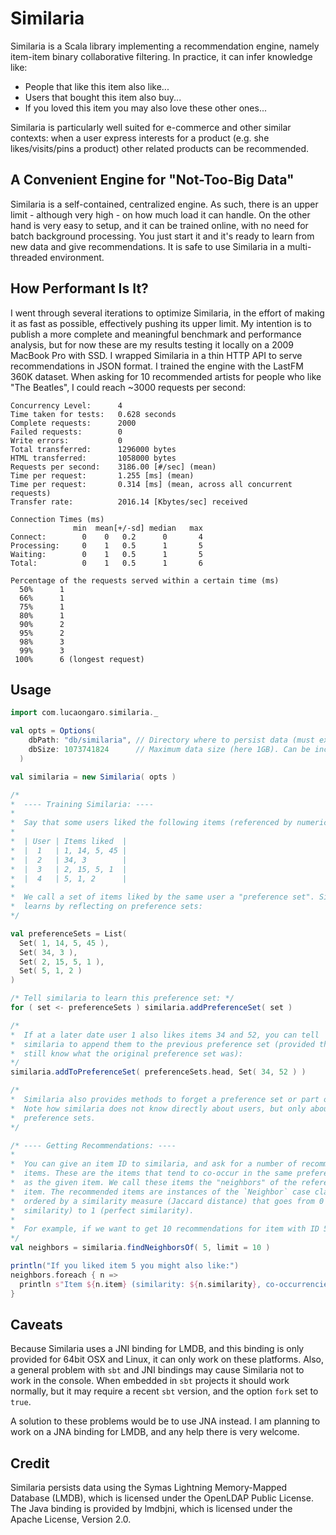 # Similaria

Similaria is a Scala library implementing a recommendation engine, namely
item-item binary collaborative filtering. In practice, it can infer knowledge
like:

  - People that like this item also like...
  - Users that bought this item also buy...
  - If you loved this item you may also love these other ones...

Similaria is particularly well suited for e-commerce and other similar
contexts: when a user express interests for a product (e.g. she
likes/visits/pins a product) other related products can be recommended.


## A Convenient Engine for "Not-Too-Big Data"

Similaria is a self-contained, centralized engine. As such, there is an upper
limit - although very high - on how much load it can handle. On the other hand
is very easy to setup, and it can be trained online, with no need for batch
background processing. You just start it and it's ready to learn from new data
and give recommendations. It is safe to use Similaria in a multi-threaded
environment.


## How Performant Is It?

I went through several iterations to optimize Similaria, in the effort of making
it as fast as possible, effectively pushing its upper limit. My intention is to
publish a more complete and meaningful benchmark and performance analysis, but
for now these are my results testing it locally on a 2009 MacBook Pro with SSD.
I wrapped Similaria in a thin HTTP API to serve recommendations in JSON format.
I trained the engine with the LastFM 360K dataset. When asking for 10
recommended artists for people who like "The Beatles", I could reach ~3000
requests per second:

    Concurrency Level:      4
    Time taken for tests:   0.628 seconds
    Complete requests:      2000
    Failed requests:        0
    Write errors:           0
    Total transferred:      1296000 bytes
    HTML transferred:       1058000 bytes
    Requests per second:    3186.00 [#/sec] (mean)
    Time per request:       1.255 [ms] (mean)
    Time per request:       0.314 [ms] (mean, across all concurrent requests)
    Transfer rate:          2016.14 [Kbytes/sec] received

    Connection Times (ms)
                  min  mean[+/-sd] median   max
    Connect:        0    0   0.2      0       4
    Processing:     0    1   0.5      1       5
    Waiting:        0    1   0.5      1       5
    Total:          0    1   0.5      1       6

    Percentage of the requests served within a certain time (ms)
      50%      1
      66%      1
      75%      1
      80%      1
      90%      2
      95%      2
      98%      3
      99%      3
     100%      6 (longest request)


## Usage

```scala
import com.lucaongaro.similaria._

val opts = Options(
    dbPath: "db/similaria", // Directory where to persist data (must exist)
    dbSize: 1073741824      // Maximum data size (here 1GB). Can be increased later.
  )

val similaria = new Similaria( opts )

/*
*  ---- Training Similaria: ----
*
*  Say that some users liked the following items (referenced by numeric IDs):
*
*  | User | Items liked  |
*  |  1   | 1, 14, 5, 45 |
*  |  2   | 34, 3        |
*  |  3   | 2, 15, 5, 1  |
*  |  4   | 5, 1, 2      |
*
*  We call a set of items liked by the same user a "preference set". Similaria
*  learns by reflecting on preference sets:
*/

val preferenceSets = List(
  Set( 1, 14, 5, 45 ),
  Set( 34, 3 ),
  Set( 2, 15, 5, 1 ),
  Set( 5, 1, 2 )
)

/* Tell similaria to learn this preference set: */
for ( set <- preferenceSets ) similaria.addPreferenceSet( set )

/*
*  If at a later date user 1 also likes items 34 and 52, you can tell
*  similaria to append them to the previous preference set (provided that you
*  still know what the original preference set was):
*/
similaria.addToPreferenceSet( preferenceSets.head, Set( 34, 52 ) )

/*
*  Similaria also provides methods to forget a preference set or part of it.
*  Note how similaria does not know directly about users, but only about
*  preference sets.
*/

/* ---- Getting Recommendations: ----
*
*  You can give an item ID to similaria, and ask for a number of recommended
*  items. These are the items that tend to co-occur in the same preference sets
*  as the given item. We call these items the "neighbors" of the reference
*  item. The recommended items are instances of the `Neighbor` case class, and
*  ordered by a similarity measure (Jaccard distance) that goes from 0 (no
*  similarity) to 1 (perfect similarity).
*
*  For example, if we want to get 10 recommendations for item with ID 5:
*/
val neighbors = similaria.findNeighborsOf( 5, limit = 10 )

println("If you liked item 5 you might also like:")
neighbors.foreach { n =>
  println s"Item ${n.item} (similarity: ${n.similarity}, co-occurrencies: ${n.coOccurrencies})"
}
```


## Caveats

Because Similaria uses a JNI binding for LMDB, and this binding is only provided
for 64bit OSX and Linux, it can only work on these platforms. Also, a general
problem with `sbt` and JNI bindings may cause Similaria not to work in the
console. When embedded in `sbt` projects it should work normally, but it may
require a recent `sbt` version, and the option `fork` set to `true`.

A solution to these problems would be to use JNA instead. I am planning to work
on a JNA binding for LMDB, and any help there is very welcome.


## Credit

Similaria persists data using the Symas Lightning Memory-Mapped Database
(LMDB), which is licensed under the OpenLDAP Public License. The Java binding
is provided by lmdbjni, which is licensed under the Apache License, Version
2.0.
